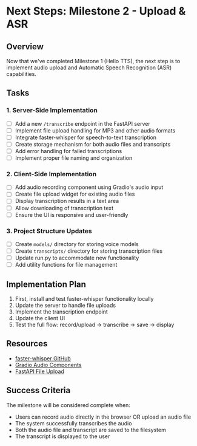 # Next Steps: Milestone 2 - Upload & ASR

## Overview
Now that we've completed Milestone 1 (Hello TTS), the next step is to implement audio upload and Automatic Speech Recognition (ASR) capabilities.

## Tasks

### 1. Server-Side Implementation

- [ ] Add a new `/transcribe` endpoint in the FastAPI server
- [ ] Implement file upload handling for MP3 and other audio formats
- [ ] Integrate faster-whisper for speech-to-text transcription
- [ ] Create storage mechanism for both audio files and transcripts
- [ ] Add error handling for failed transcriptions
- [ ] Implement proper file naming and organization

### 2. Client-Side Implementation

- [ ] Add audio recording component using Gradio's audio input
- [ ] Create file upload widget for existing audio files
- [ ] Display transcription results in a text area
- [ ] Allow downloading of transcription text
- [ ] Ensure the UI is responsive and user-friendly

### 3. Project Structure Updates

- [ ] Create `models/` directory for storing voice models
- [ ] Create `transcripts/` directory for storing transcription files
- [ ] Update run.py to accommodate new functionality
- [ ] Add utility functions for file management

## Implementation Plan

1. First, install and test faster-whisper functionality locally
2. Update the server to handle file uploads
3. Implement the transcription endpoint
4. Update the client UI
5. Test the full flow: record/upload → transcribe → save → display

## Resources

- [faster-whisper GitHub](https://github.com/guillaumekln/faster-whisper)
- [Gradio Audio Components](https://www.gradio.app/docs/audio)
- [FastAPI File Upload](https://fastapi.tiangolo.com/tutorial/request-files/)

## Success Criteria

The milestone will be considered complete when:
- Users can record audio directly in the browser OR upload an audio file
- The system successfully transcribes the audio
- Both the audio file and transcript are saved to the filesystem
- The transcript is displayed to the user 